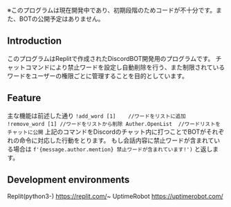 ※このプログラムは現在開発中であり、初期段階のためコードが不十分です。また、BOTの公開予定はありません。

## **Introduction**
このプログラムはReplitで作成されたDiscordBOT開発用のプログラムです。
チャットコマンドにより禁止ワードを設定し自動削除を行う、また制限されているワードをユーザーの権限ごとに管理することを目的としています。

## **Feature**
主な機能は前述した通り
`!add_word [1]    //ワードをリストに追加
 !remove_word [1] //ワードをリストから削除
 Auther.OpenList  //ワードリストをチャットに公開`
上記のコマンドをDiscordのチャット内に打つことでBOTがそれぞれの命令に対応した行動をとります。
もし会話内容に禁止ワードが含まれている場合は
`f'{message.author.mention} 禁止ワードが含まれています!')`
と返します。

## **Development environments**
Replit(python3-)
https://replit.com/~
UptimeRobot
https://uptimerobot.com/
